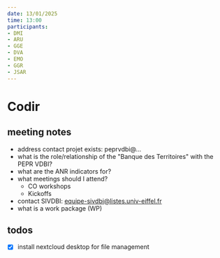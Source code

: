 ```yaml
---
date: 13/01/2025
time: 13:00
participants:
- DMI
- ARU
- GGE
- DVA
- EMO
- GGR
- JSAR
---
```


# Codir

## meeting notes
- address contact projet exists: peprvdbi@...
- what is the role/relationship of the "Banque des Territoires" with the PEPR VDBI?
- what are the ANR indicators for?
- what meetings should I attend?
  - CO workshops
  - Kickoffs
- contact SIVDBI: equipe-sivdbi@listes.univ-eiffel.fr
- what is a work package (WP)

## todos
- [x] install nextcloud desktop for file management

